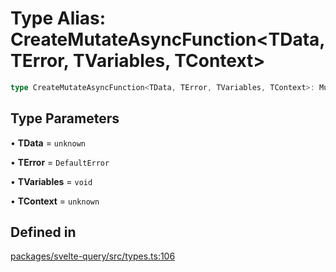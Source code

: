 # Type Alias: CreateMutateAsyncFunction\<TData, TError, TVariables, TContext\>

```ts
type CreateMutateAsyncFunction<TData, TError, TVariables, TContext>: MutateFunction<TData, TError, TVariables, TContext>;
```

## Type Parameters

• **TData** = `unknown`

• **TError** = `DefaultError`

• **TVariables** = `void`

• **TContext** = `unknown`

## Defined in

[packages/svelte-query/src/types.ts:106](https://github.com/TanStack/query/blob/81ca3332486f7b98502d4f5ea50588d88a80f59b/packages/svelte-query/src/types.ts#L106)
